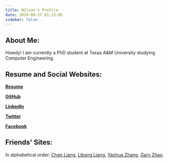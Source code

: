 ```yaml
---
title: Wilson's Profile
date: 2019-09-27 01:13:05
sidebar: false
---
```


## About Me:

Howdy! I am currently a PhD student at Texas A&M University studying Computer Engineering.

## Resume and Social Websites:

[**Resume**](/uploads/Resume.pdf)

[**GitHub**](https://github.com/wilsonwang881)

[**LinkedIn**](https://www.linkedin.com/in/leiwangwilson)

[**Twitter**](https://twitter.com/WilsonWang8881)

[**Facebook**](https://www.facebook.com/wilson.wang.37051579)

## Friends' Sites:

In alphabetical order: [Chen Liang](https://liangchenlc.com/), [Libang Liang](https://llbllbllbllb.github.io/), [Yaohua Zhang](https://giraffe-zhang.github.io/), [Gary Zhao](https://amath.washington.edu/people/gary-zhao).

